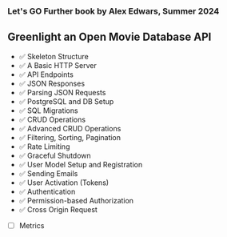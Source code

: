 ### Let's GO Further book by Alex Edwars, Summer 2024
## Greenlight an Open Movie Database API

- :white_check_mark: Skeleton Structure
- :white_check_mark: A Basic HTTP Server
- :white_check_mark: API Endpoints
- :white_check_mark: JSON Responses
- :white_check_mark: Parsing JSON Requests
- :white_check_mark: PostgreSQL and DB Setup
- :white_check_mark: SQL Migrations
- :white_check_mark: CRUD Operations 
- :white_check_mark: Advanced CRUD Operations
- :white_check_mark: Filtering, Sorting, Pagination
- :white_check_mark: Rate Limiting
- :white_check_mark: Graceful Shutdown
- :white_check_mark: User Model Setup and Registration
- :white_check_mark: Sending Emails
- :white_check_mark: User Activation (Tokens)
- :white_check_mark: Authentication
- :white_check_mark: Permission-based Authorization
- :white_check_mark: Cross Origin Request
- [ ] Metrics
